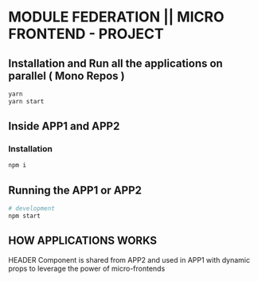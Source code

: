 # MODULE FEDERATION || MICRO FRONTEND - PROJECT


## Installation and Run all the applications on parallel ( Mono Repos )

```bash
yarn
yarn start
```


## Inside APP1 and APP2
### Installation 

```bash
npm i
```

## Running the APP1 or APP2

````bash
# development
npm start
````
## HOW APPLICATIONS WORKS
HEADER Component is shared from APP2 and used in APP1 with dynamic props to leverage the power of micro-frontends
